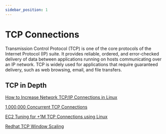 ```yaml
---
sidebar_position: 1
---
```


# TCP Connections

Transmission Control Protocol (TCP) is one of the core protocols of the Internet Protocol (IP) suite. It provides reliable, ordered, and error-checked delivery of data between applications running on hosts communicating over an IP network. TCP is widely used for applications that require guaranteed delivery, such as web browsing, email, and file transfers.

## TCP in Depth

[How to Increase Network TCP/IP Connections in Linux](https://www.tecmint.com/increase-tcp-ip-connections-linux/)

[1,000,000 Concurrent TCP Connections](https://josephmate.github.io/2022-04-14-max-connections/)

[EC2 Tuning for +1M TCP Connections using Linux](https://www.linkedin.com/pulse/ec2-tuning-1m-tcp-connections-using-linux-stephen-blum/)

[Redhat TCP Window Scaling](https://docs.redhat.com/en/documentation/red_hat_enterprise_linux/10-beta/html/network_troubleshooting_and_performance_tuning/tuning-tcp-connections-for-high-throughput#tcp-window-scaling)
